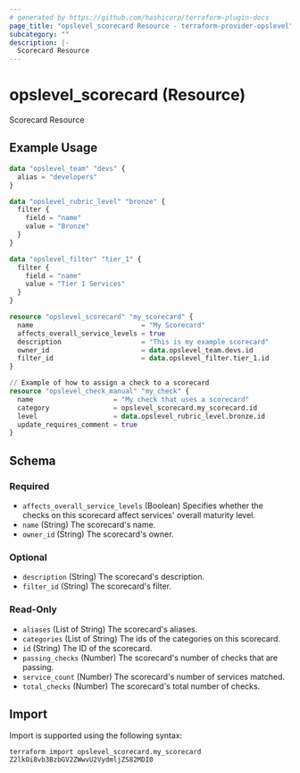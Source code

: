 ```yaml
---
# generated by https://github.com/hashicorp/terraform-plugin-docs
page_title: "opslevel_scorecard Resource - terraform-provider-opslevel"
subcategory: ""
description: |-
  Scorecard Resource
---
```


# opslevel_scorecard (Resource)

Scorecard Resource

## Example Usage

```terraform
data "opslevel_team" "devs" {
  alias = "developers"
}

data "opslevel_rubric_level" "bronze" {
  filter {
    field = "name"
    value = "Bronze"
  }
}

data "opslevel_filter" "tier_1" {
  filter {
    field = "name"
    value = "Tier 1 Services"
  }
}

resource "opslevel_scorecard" "my_scorecard" {
  name                           = "My Scorecard"
  affects_overall_service_levels = true
  description                    = "This is my example scorecard"
  owner_id                       = data.opslevel_team.devs.id
  filter_id                      = data.opslevel_filter.tier_1.id
}

// Example of how to assign a check to a scorecard
resource "opslevel_check_manual" "my_check" {
  name                    = "My check that uses a scorecard"
  category                = opslevel_scorecard.my_scorecard.id
  level                   = data.opslevel_rubric_level.bronze.id
  update_requires_comment = true
}
```

<!-- schema generated by tfplugindocs -->
## Schema

### Required

- `affects_overall_service_levels` (Boolean) Specifies whether the checks on this scorecard affect services' overall maturity level.
- `name` (String) The scorecard's name.
- `owner_id` (String) The scorecard's owner.

### Optional

- `description` (String) The scorecard's description.
- `filter_id` (String) The scorecard's filter.

### Read-Only

- `aliases` (List of String) The scorecard's aliases.
- `categories` (List of String) The ids of the categories on this scorecard.
- `id` (String) The ID of the scorecard.
- `passing_checks` (Number) The scorecard's number of checks that are passing.
- `service_count` (Number) The scorecard's number of services matched.
- `total_checks` (Number) The scorecard's total number of checks.

## Import

Import is supported using the following syntax:

```shell
terraform import opslevel_scorecard.my_scorecard Z2lkOi8vb3BzbGV2ZWwvU2VydmljZS82MDI0
```

